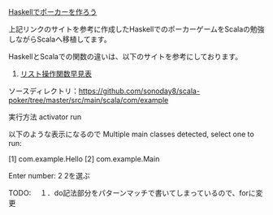 
[Haskellでポーカーを作ろう](http://tune.hateblo.jp/entry/2015/05/12/023112)

上記リンクのサイトを参考に作成したHaskellでのポーカーゲームをScalaの勉強しながらScalaへ移植してます。

HaskellとScalaでの関数の違いは、以下のサイトを参考にしております。

1. [リスト操作関数早見表](http://techlog.mvrck.co.jp/entry/underscore-func/)

ソースディレクトリ：https://github.com/sonoday8/scala-poker/tree/master/src/main/scala/com/example

実行方法
activator run

以下のような表示になるので
 Multiple main classes detected, select one to run:

  [1] com.example.Hello
  [2] com.example.Main

 Enter number: 2
2を選ぶ

TODO: 
　１．do記法部分をパターンマッチで書いてしまっているので、forに変更

